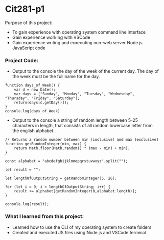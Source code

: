 # Cit281-p1 

Purpose of this project: 
- To gain experience with operating system command line interface 
- Gain experience working with VSCode
- Gain experience writing and exxecuting non-web server Node.js JavaScript code 

### Project Code:
- Output to the console the day of the week of the current day. The day of the week must be the full name for the day.
```
function days_of_Week() {
    var d = new Date();
    var days = ["Sunday", "Monday", "Tuesday", "Wednesday", "Thursday", "Friday", "Saturday"];
    return(days[d.getDay()]);
}
console.log(days_of_Week)
```


- Output to the console a string of random length between 5-25 characters in length, that consists of all random lowercase letter from the english alphabet. 
```
// Returns a random number between min (inclusive) and max (exclusive)
function getRandomInteger(min, max) {
    return Math.floor(Math.random() * (max - min) + min);
}

const alphabet = "abcdefghijklmnopqrstuvwxyz".split("");

let result = "";

let lengthOfOutputString = getRandomInteger(5, 26);

for (let i = 0; i < lengthOfOutputString; i++) {
    result += alphabet[getRandomInteger(0,alphabet.length)];
}

console.log(result);
```


### What I learned from this project:
- Learned how to use the CLI of my operating system to create folders 
- Created and executed JS files using Node.js and VSCode terminal
